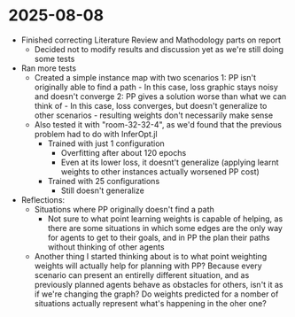 # 2025-08-08

- Finished correcting Literature Review and Mathodology parts on report
    - Decided not to modify results and discussion yet as we're still doing some tests
- Ran more tests 
    - Created a simple instance map with two scenarios
        1: PP isn't originally able to find a path
            - In this case, loss graphic stays noisy and doesn't converge
        2: PP gives a solution worse than what we can think of
            - In this case, loss converges, but doesn't generalize to other scenarios
            - resulting weights don't necessarily make sense
    - Also tested it with "room-32-32-4", as we'd found that the previous problem had to do with InferOpt.jl
        - Trained with just 1 configuration
            - Overfitting after about 120 epochs
            - Even at its lower loss, it doesnt't generalize (applying learnt weights to other instances actually worsened PP cost)
        - Trained with 25 configurations
            - Still doesn't generalize
- Reflections:
    - Situations where PP originally doesn't find a path
        - Not sure to what point learning weights is capable of helping, as there are some situations in which some edges are the only way for agents to get to their goals, and in PP the plan their paths without thinking of other agents
    - Another thing I started thinking about is to what point weighting weights will actually help for planning with PP? Because every scenario can present an entirelly different situation, and as previously planned agents behave as obstacles for others, isn't it as if we're changing the graph? Do weights predicted for a nomber of situations actually represent what's happening in the oher one?